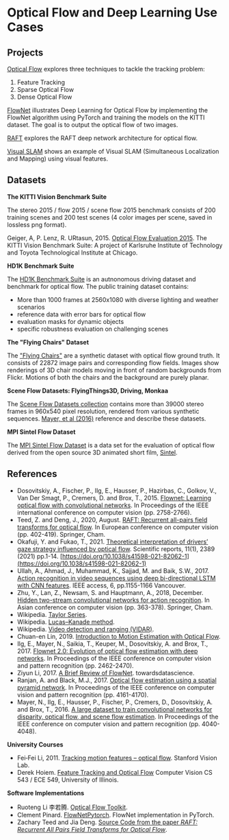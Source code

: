 # Optical Flow and Deep Learning Use Cases

## Projects

[Optical Flow](OpticalFlow) explores three techniques to tackle the tracking problem:

1. Feature Tracking
2. Sparse Optical Flow
3. Dense Optical Flow

[FlowNet](FlowNet) illustrates Deep Learning for Optical Flow by implementing the FlowNet algorithm using PyTorch and training the models on the KITTI dataset. The goal is to output the optical flow of two images.

[RAFT](RAFT) explores the RAFT deep network architecture for optical flow.

[Visual SLAM](VisualSLAM) shows an example of Visual SLAM (Simultaneous Localization and Mapping) using visual features.

## Datasets

**The KITTI Vision Benchmark Suite**

The stereo 2015 / flow 2015 / scene flow 2015 benchmark consists of 200 training scenes and 200 test scenes (4 color images per scene, saved in lossless png format). 

Geiger, A, P. Lenz, R. URtasun, 2015. [Optical Flow Evaluation 2015](http://www.cvlibs.net/datasets/kitti/eval_scene_flow.php?benchmark=flow). The KITTI Vision Benchmark Suite: A project of Karlsruhe Institute of Technology and Toyota Technological Institute at Chicago.

**HD1K Benchmark Suite**

The [HD1K Benchmark Suite](http://hci-benchmark.iwr.uni-heidelberg.de) is an autnonomous driving dataset and benchmark for optical flow. The public training dataset contains:
* More than 1000 frames at 2560x1080 with diverse lighting and weather scenarios
* reference data with error bars for optical flow
* evaluation masks for dynamic objects
* specific robustness evaluation on challenging scenes

**The "Flying Chairs" Dataset**

The ["Flying Chairs"](https://lmb.informatik.uni-freiburg.de/resources/datasets/FlyingChairs.en.html#flyingchairs) are a synthetic dataset with optical flow ground truth. It consists of 22872 image pairs and corresponding flow fields. Images show renderings of 3D chair models moving in front of random backgrounds from Flickr. Motions of both the chairs and the background are purely planar.

**Scene Flow Datasets: FlyingThings3D, Driving, Monkaa**

The [Scene Flow Datasets collection](https://lmb.informatik.uni-freiburg.de/resources/datasets/SceneFlowDatasets.en.html) contains more than 39000 stereo frames in 960x540 pixel resolution, rendered from various synthetic sequences. [Mayer, et al (2016)](#references) reference and describe these datasets.

**MPI Sintel Flow Dataset**

The [MPI Sintel Flow Dataset](http://sintel.is.tue.mpg.de) is a data set for the evaluation of optical flow derived from the open source 3D animated short film, [Sintel](https://durian.blender.org).

## References
* Dosovitskiy, A., Fischer, P., Ilg, E., Hausser, P., Hazirbas, C., Golkov, V., Van Der Smagt, P., Cremers, D. and Brox, T., 2015. [Flownet: Learning optical flow with convolutional networks](https://arxiv.org/pdf/1504.06852). In Proceedings of the IEEE international conference on computer vision (pp. 2758-2766).
* Teed, Z. and Deng, J., 2020, August. [RAFT: Recurrent all-pairs field transforms for optical flow](https://arxiv.org/pdf/2003.12039). In European conference on computer vision (pp. 402-419). Springer, Cham.
* Okafuji, Y. and Fukao, T., 2021. [Theoretical interpretation of drivers’ gaze strategy influenced by optical flow](https://www.nature.com/articles/s41598-021-82062-1). Scientific reports, 11(1), 2389 (2021) pp.1-14. [https://doi.org/10.1038/s41598-021-82062-1](https://doi.org/10.1038/s41598-021-82062-1)
* Ullah, A., Ahmad, J., Muhammad, K., Sajjad, M. and Baik, S.W., 2017. [Action recognition in video sequences using deep bi-directional LSTM with CNN features](https://ieeexplore.ieee.org/stamp/stamp.jsp?tp=&arnumber=8121994). IEEE access, 6, pp.1155-1166 Vancouver.
* Zhu, Y., Lan, Z., Newsam, S. and Hauptmann, A., 2018, December. [Hidden two-stream convolutional networks for action recognition](https://arxiv.org/pdf/1704.00389.pdf). In Asian conference on computer vision (pp. 363-378). Springer, Cham.
* Wikipedia. [Taylor Series](https://en.wikipedia.org/wiki/Taylor_series).
* Wikipedia. [Lucas–Kanade method](https://en.wikipedia.org/wiki/Lucas–Kanade_method).
* Wikipedia. [Video detection and ranging (VIDAR)](https://en.wikipedia.org/wiki/Video_detection_and_ranging).
* Chuan-en Lin, 2019. [Introduction to Motion Estimation with Optical Flow](https://nanonets.com/blog/optical-flow/).
* Ilg, E., Mayer, N., Saikia, T., Keuper, M., Dosovitskiy, A. and Brox, T., 2017. [Flownet 2.0: Evolution of optical flow estimation with deep networks](https://openaccess.thecvf.com/content_cvpr_2017/papers/Ilg_FlowNet_2.0_Evolution_CVPR_2017_paper.pdf). In Proceedings of the IEEE conference on computer vision and pattern recognition (pp. 2462-2470).
* Ziyun Li, 2017. [A Brief Review of FlowNet](https://towardsdatascience.com/a-brief-review-of-flownet-dca6bd574de0). towardsdatascience.
* Ranjan, A. and Black, M.J., 2017. [Optical flow estimation using a spatial pyramid network](https://openaccess.thecvf.com/content_cvpr_2017/papers/Ranjan_Optical_Flow_Estimation_CVPR_2017_paper.pdf). In Proceedings of the IEEE conference on computer vision and pattern recognition (pp. 4161-4170).
* Mayer, N., Ilg, E., Hausser, P., Fischer, P., Cremers, D., Dosovitskiy, A. and Brox, T., 2016. [A large dataset to train convolutional networks for disparity, optical flow, and scene flow estimation](https://openaccess.thecvf.com/content_cvpr_2016/papers/Mayer_A_Large_Dataset_CVPR_2016_paper.pdf). In Proceedings of the IEEE conference on computer vision and pattern recognition (pp. 4040-4048).

**University Courses**
* Fei‐Fei Li, 2011. [Tracking motion features – optical flow](http://vision.stanford.edu/teaching/cs231a_autumn1112/lecture/lecture13_optical_flow_cs231a.pdf). Stanford Vision Lab.
* Derek Hoiem. [Feature Tracking and Optical Flow](https://courses.engr.illinois.edu/cs543/sp2012/lectures/Lecture%2008%20-%20Feature%20Tracking%20and%20Optical%20Flow%20-%20Vision_Spring2012.pdf) Computer Vision CS 543 / ECE 549, University of Illinois.

**Software Implementations**
* Ruoteng Li 李若腾. [Optical Flow Toolkit](https://github.com/liruoteng/OpticalFlowToolkit).
* Clement Pinard. [FlowNetPytorch](https://github.com/ClementPinard/FlowNetPytorch). FlowNet implementation in PyTorch.
* Zachary Teed and Jia Deng. [Source Code from the paper _RAFT: Recurrent All Pairs Field Transforms for Optical Flow_](https://github.com/princeton-vl/RAFT).
